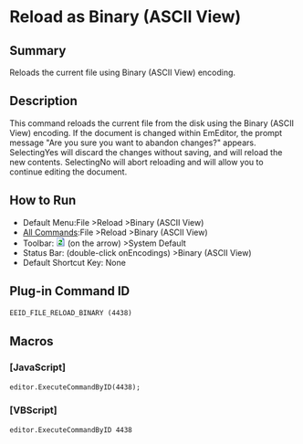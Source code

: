 # Reload as Binary (ASCII View)

## Summary

Reloads the current file using Binary (ASCII View) encoding.

## Description

This command reloads the current file from the disk using the Binary (ASCII View)
encoding. If the document is changed within EmEditor, the prompt message
"Are you sure you want to abandon changes?" appears. SelectingYes
will discard the changes without saving, and will reload the new contents.
SelectingNo will abort reloading and will allow you to continue
editing the document.

## How to Run

- Default Menu:File \>Reload \>Binary (ASCII View)
- [All Commands](../tools/all_commands):File \>Reload
\>Binary (ASCII View)
- Toolbar: ![](../../images/reload.gif) (on
the arrow) >System Default
- Status Bar: (double-click onEncodings) \>Binary (ASCII View)
- Default Shortcut Key: None

## Plug-in Command ID

```
EEID_FILE_RELOAD_BINARY (4438)
```

## Macros

### \[JavaScript\]

```
editor.ExecuteCommandByID(4438);
```

### \[VBScript\]

```
editor.ExecuteCommandByID 4438
```
